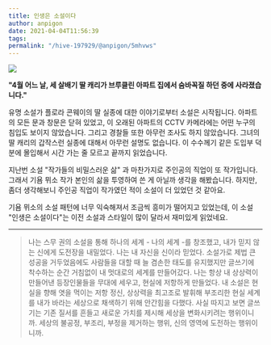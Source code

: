 ```yaml
---
title: 인생은 소설이다
author: anpigon
date: 2021-04-04T11:56:39
tags:
permalink: "/hive-197929/@anpigon/5mhvws"
---
```

![](https://image.aladin.co.kr/product/25594/44/cover500/8984374164_1.jpg)


**"4월 어느 날, 세 살배기 딸 캐리가 브루클린 아파트 집에서 숨바꼭질 하던 중에 사라졌습니다."**

유명 소설가 플로라 콘웨이의 딸 실종에 대한 이야기로부터 소설은 시작됩니다. 아파트의 모든 문과 창문은 닫혀 있었고, 이 오래된 아파트의 CCTV 카메라에는 어떤 누구의 침입도 보이지 않았습니다. 그리고 경찰들 또한 아무런 조사도 하지 않았습니다.  그녀의 딸 캐리의 갑작스런 실종에 대해서 아무런 설명도 없습니다. 이 수수께기 같은 도입부 덕분에 몰입해서 시간 가는 줄 모르고 끝까지 읽었습니다.


지난번 소설 "작가들의 비밀스러운 삶" 과 마찬가지로 주인공의 직업이 또 작가입니다. 그래서  기욤 뮈소 작가 본인의 삶을 투영하여 쓴 게 아닐까 생각을 해봤습니다.  하지만, 좀더 생각해보니 주인공 직업이 작가였던 적이 소설이 더 있었던 것 같아요.

기욤 뮈소의 소설 패턴에 너무 익숙해져서 조금씩 흥미가 떨어지고 있었는데, 이 소설 "인생은 소설이다"는 이전 소설과 스타일이 많이 달라서 재미있게 읽었네요.

---

> 나는 스무 권의 소설을 통해 하나의 세계 - 나의 세계 -를 창조했고, 내가 믿지 않는 신에게 도전장을 내밀었다. 나는 내 자신을 신이라 믿었다. 소설가로 제법 큰 성공을 거두었음에도 사람들을 대할 때 늘 겸손한 태도를 유지했지만 글쓰기에 착수하는 순간 거침없이 내 멋대로의 세계를 만들어갔다. 나는 항상 내 상상력이 만들어낸 등장인물들을 무대에 세우고, 현실에 저항하게 만들었다. 내 소설은 현실을 향해 엿을 먹이는 저항 정신, 상상력을 최고조로 발휘해 부조리한 현실 세계를 내가 바라는 세상으로 채색하기 위해 안간힘을 다했다. 사실 따지고 보면 글쓰기는 기존 질서를 흔들고 새로운 가치를 제시해 세상을 변화시키려는 행위이니까. 세상의 불공정, 부조리, 부정을 제거하는 행위, 신의 영역에 도전하는 행위이니까.